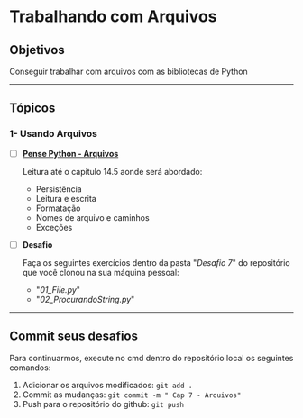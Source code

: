 # Trabalhando com Arquivos

## Objetivos

Conseguir trabalhar com arquivos com as bibliotecas de Python

---

## Tópicos

### 1- Usando Arquivos

- [ ] [**Pense Python - Arquivos**](https://penseallen.github.io/PensePython2e/08-strings.html)

  Leitura até o capítulo 14.5 aonde será abordado:

  - Persistência
  - Leitura e escrita
  - Formatação
  - Nomes de arquivo e caminhos
  - Exceções

- [ ] **Desafio**

  Faça os seguintes exercícios dentro da pasta "_Desafio 7_" do repositório que você clonou na sua máquina pessoal:

  - "_01_File.py_"
  - "_02_ProcurandoString.py_"

---

## Commit seus desafios

Para continuarmos, execute no cmd dentro do repositório local os seguintes comandos:

1. Adicionar os arquivos modificados: `git add .`
2. Commit as mudanças: `git commit -m " Cap 7 - Arquivos"`
3. Push para o repositório do github: `git push`
